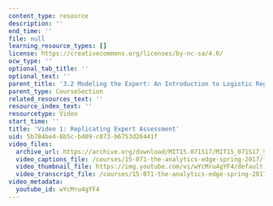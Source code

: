 ```yaml
---
content_type: resource
description: ''
end_time: ''
file: null
learning_resource_types: []
license: https://creativecommons.org/licenses/by-nc-sa/4.0/
ocw_type: ''
optional_tab_title: ''
optional_text: ''
parent_title: '3.2 Modeling the Expert: An Introduction to Logistic Regression'
parent_type: CourseSection
related_resources_text: ''
resource_index_text: ''
resourcetype: Video
start_time: ''
title: 'Video 1: Replicating Expert Assessment'
uid: 5b784be4-8b5c-b409-c073-b6753d26441f
video_files:
  archive_url: https://archive.org/download/MIT15.071S17/MIT15_071S17_Session_3.2.01_300k.mp4
  video_captions_file: /courses/15-071-the-analytics-edge-spring-2017/fbf2f85bce375d48b98af1ecac7642e5_wYcMru4gYF4.vtt
  video_thumbnail_file: https://img.youtube.com/vi/wYcMru4gYF4/default.jpg
  video_transcript_file: /courses/15-071-the-analytics-edge-spring-2017/23002a1d5af9f0013887883a4d87b418_wYcMru4gYF4.pdf
video_metadata:
  youtube_id: wYcMru4gYF4
---
```

